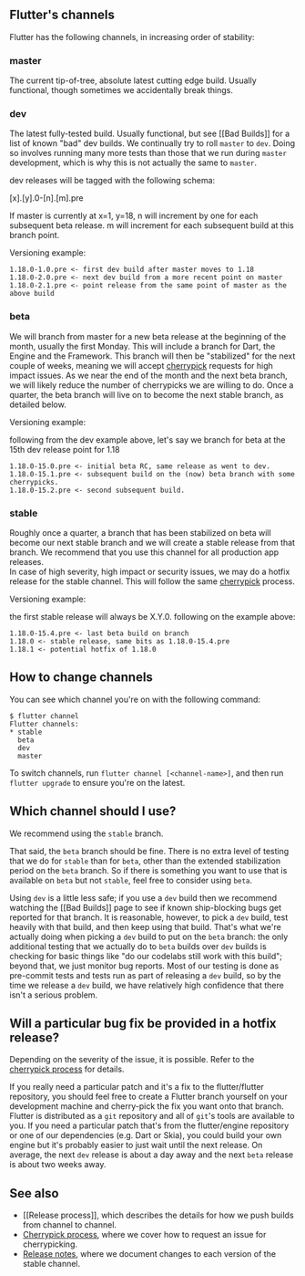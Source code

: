 ## Flutter's channels

Flutter has the following channels, in increasing order of stability:

### master

The current tip-of-tree, absolute latest cutting edge build. Usually functional, though sometimes we accidentally break things.

### dev

The latest fully-tested build. Usually functional, but see [[Bad Builds]] for a list of known "bad" dev builds. We continually try to roll `master` to `dev`. Doing so involves running many more tests than those that we run during `master` development, which is why this is not actually the same to `master`.

dev releases will be tagged with the following schema:

[x].[y].0-[n].[m].pre

If master is currently at x=1, y=18, n will increment by one for each subsequent beta release.  m will increment for each subsequent build at this branch point. 

Versioning example:
```
1.18.0-1.0.pre <- first dev build after master moves to 1.18
1.18.0-2.0.pre <- next dev build from a more recent point on master
1.18.0-2.1.pre <- point release from the same point of master as the above build
```
### beta

We will branch from master for a new beta release at the beginning of the month, usually the first Monday.  This will include a branch for Dart, the Engine and the Framework.  This branch will then be "stabilized" for the next couple of weeks, meaning we will accept [cherrypick](https://github.com/flutter/flutter/wiki/Flutter-Cherrypick-Process) requests for high impact issues.  As we near the end of the month and the next beta branch, we will likely reduce the number of cherrypicks we are willing to do.  Once a quarter, the beta branch will live on to become the next stable branch, as detailed below.

Versioning example:

following from the dev example above, let's say we branch for beta at the 15th dev release point for 1.18
```
1.18.0-15.0.pre <- initial beta RC, same release as went to dev.
1.18.0-15.1.pre <- subsequent build on the (now) beta branch with some cherrypicks.
1.18.0-15.2.pre <- second subsequent build.
```
### stable

Roughly once a quarter, a branch that has been stabilized on beta will become our next stable branch and we will create a stable release from that branch.  We recommend that you use this channel for all production app releases.  
In case of high severity, high impact or security issues, we may do a hotfix release for the stable channel.  This will follow the same [cherrypick](https://github.com/flutter/flutter/wiki/Flutter-Cherrypick-Process) process.

Versioning example:

the first stable release will always be X.Y.0.  following on the example above:
```
1.18.0-15.4.pre <- last beta build on branch
1.18.0 <- stable release, same bits as 1.18.0-15.4.pre
1.18.1 <- potential hotfix of 1.18.0
```
## How to change channels

You can see which channel you're on with the following command:

```
$ flutter channel
Flutter channels:
* stable
  beta
  dev
  master
```

To switch channels, run `flutter channel [<channel-name>]`, and then run `flutter upgrade` to ensure you're on the latest.

## Which channel should I use?

We recommend using the `stable` branch.

That said, the `beta` branch should be fine. There is no extra level of testing that we do for `stable` than for `beta`, other than the extended stabilization period on the `beta` branch. So if there is something you want to use that is available on `beta` but not `stable`, feel free to consider using `beta`.

Using `dev` is a little less safe; if you use a `dev` build then we recommend watching the [[Bad Builds]] page to see if known ship-blocking bugs get reported for that branch.  It is reasonable, however, to pick a `dev` build, test heavily with that build, and then keep using that build. That's what we're actually doing when picking a `dev` build to put on the `beta` branch: the only additional testing that we actually do to `beta` builds over `dev` builds is checking for basic things like "do our codelabs still work with this build"; beyond that, we just monitor bug reports. Most of our testing is done as pre-commit tests and tests run as part of releasing a `dev` build, so by the time we release a `dev` build, we have relatively high confidence that there isn't a serious problem.

## Will a particular bug fix be provided in a hotfix release?

Depending on the severity of the issue, it is possible.  Refer to the [cherrypick process](https://github.com/flutter/flutter/wiki/Flutter-Cherrypick-Process) for details.

If you really need a particular patch and it's a fix to the flutter/flutter repository, you should feel free to create a Flutter branch yourself on your development machine and cherry-pick the fix you want onto that branch. Flutter is distributed as a `git` repository and all of `git`'s tools are available to you. If you need a particular patch that's from the flutter/engine repository or one of our dependencies (e.g. Dart or Skia), you could build your own engine but it's probably easier to just wait until the next release. On average, the next `dev` release is about a day away and the next `beta` release is about two weeks away.

## See also

* [[Release process]], which describes the details for how we push builds from channel to channel.
* [Cherrypick process](https://github.com/flutter/flutter/wiki/Flutter-Cherrypick-Process), where we cover how to request an issue for cherrypicking.
* [Release notes](https://flutter.dev/docs/development/tools/sdk/release-notes), where we document changes to each version of the stable channel.
